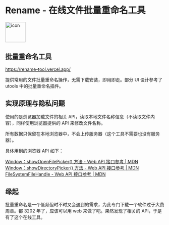 # Rename - 在线文件批量重命名工具

<img src="./src/assets/icon256.ico" width="64" alt="icon"/>

## 批量重命名工具

<https://rename-tool.vercel.app/>

提供常用的文件批量重命名操作，无需下载安装，即用即走。部分 UI 设计参考了 utools 中的批量重命名插件。

## 实现原理与隐私问题

使用的是浏览器加载文件的相关 API，读取本地文件名称信息（不读取文件内容），同样使用浏览器提供的 API 来修改文件名称。

所有数据只保留在本地浏览器中，不会上传服务器（这个工具不需要也没有服务器）。

具体用到的浏览器 API 如下：

[Window：showOpenFilePicker() 方法 - Web API 接口参考 | MDN](https://developer.mozilla.org/zh-CN/docs/Web/API/Window/showOpenFilePicker )  
[Window：showDirectoryPicker() 方法 - Web API 接口参考 | MDN](https://developer.mozilla.org/zh-CN/docs/Web/API/Window/showDirectoryPicker )  
[FileSystemFileHandle - Web API 接口参考 | MDN](https://developer.mozilla.org/zh-CN/docs/Web/API/FileSystemFileHandle )

## 缘起

批量重命名是一个低频但时不时又会遇到的需求，为此专门下载一个软件过于大费周章。都 3202 年了，应该可以用 web 来做了吧。果然发现了相关的 API，于是有了这个在线工具。
